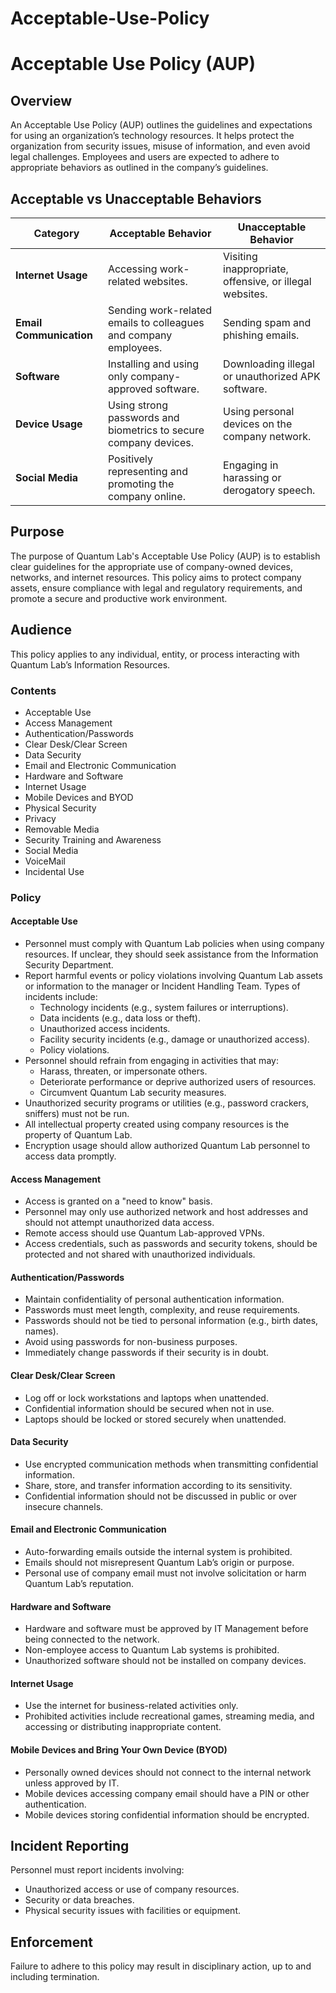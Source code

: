 # Acceptable-Use-Policy
# Acceptable Use Policy (AUP)

## Overview
An Acceptable Use Policy (AUP) outlines the guidelines and expectations for using an organization’s technology resources. It helps protect the organization from security issues, misuse of information, and even avoid legal challenges. Employees and users are expected to adhere to appropriate behaviors as outlined in the company’s guidelines.

## Acceptable vs Unacceptable Behaviors

| **Category**        | **Acceptable Behavior**                                       | **Unacceptable Behavior**                                      |
|---------------------|---------------------------------------------------------------|---------------------------------------------------------------|
| **Internet Usage**   | Accessing work-related websites.                              | Visiting inappropriate, offensive, or illegal websites.        |
| **Email Communication** | Sending work-related emails to colleagues and company employees. | Sending spam and phishing emails.                             |
| **Software**         | Installing and using only company-approved software.           | Downloading illegal or unauthorized APK software.             |
| **Device Usage**     | Using strong passwords and biometrics to secure company devices. | Using personal devices on the company network.                |
| **Social Media**     | Positively representing and promoting the company online.      | Engaging in harassing or derogatory speech.                    |

## Purpose
The purpose of Quantum Lab's Acceptable Use Policy (AUP) is to establish clear guidelines for the appropriate use of company-owned devices, networks, and internet resources. This policy aims to protect company assets, ensure compliance with legal and regulatory requirements, and promote a secure and productive work environment.

## Audience
This policy applies to any individual, entity, or process interacting with Quantum Lab’s Information Resources.

### Contents
- Acceptable Use
- Access Management
- Authentication/Passwords
- Clear Desk/Clear Screen
- Data Security
- Email and Electronic Communication
- Hardware and Software
- Internet Usage
- Mobile Devices and BYOD
- Physical Security
- Privacy
- Removable Media
- Security Training and Awareness
- Social Media
- VoiceMail
- Incidental Use

### Policy
#### Acceptable Use
- Personnel must comply with Quantum Lab policies when using company resources. If unclear, they should seek assistance from the Information Security Department.
- Report harmful events or policy violations involving Quantum Lab assets or information to the manager or Incident Handling Team. Types of incidents include:
  - Technology incidents (e.g., system failures or interruptions).
  - Data incidents (e.g., data loss or theft).
  - Unauthorized access incidents.
  - Facility security incidents (e.g., damage or unauthorized access).
  - Policy violations.
- Personnel should refrain from engaging in activities that may:
  - Harass, threaten, or impersonate others.
  - Deteriorate performance or deprive authorized users of resources.
  - Circumvent Quantum Lab security measures.
- Unauthorized security programs or utilities (e.g., password crackers, sniffers) must not be run.
- All intellectual property created using company resources is the property of Quantum Lab.
- Encryption usage should allow authorized Quantum Lab personnel to access data promptly.

#### Access Management
- Access is granted on a "need to know" basis.
- Personnel may only use authorized network and host addresses and should not attempt unauthorized data access.
- Remote access should use Quantum Lab-approved VPNs.
- Access credentials, such as passwords and security tokens, should be protected and not shared with unauthorized individuals.

#### Authentication/Passwords
- Maintain confidentiality of personal authentication information.
- Passwords must meet length, complexity, and reuse requirements.
- Passwords should not be tied to personal information (e.g., birth dates, names).
- Avoid using passwords for non-business purposes.
- Immediately change passwords if their security is in doubt.

#### Clear Desk/Clear Screen
- Log off or lock workstations and laptops when unattended.
- Confidential information should be secured when not in use.
- Laptops should be locked or stored securely when unattended.

#### Data Security
- Use encrypted communication methods when transmitting confidential information.
- Share, store, and transfer information according to its sensitivity.
- Confidential information should not be discussed in public or over insecure channels.

#### Email and Electronic Communication
- Auto-forwarding emails outside the internal system is prohibited.
- Emails should not misrepresent Quantum Lab’s origin or purpose.
- Personal use of company email must not involve solicitation or harm Quantum Lab’s reputation.

#### Hardware and Software
- Hardware and software must be approved by IT Management before being connected to the network.
- Non-employee access to Quantum Lab systems is prohibited.
- Unauthorized software should not be installed on company devices.

#### Internet Usage
- Use the internet for business-related activities only.
- Prohibited activities include recreational games, streaming media, and accessing or distributing inappropriate content.

#### Mobile Devices and Bring Your Own Device (BYOD)
- Personally owned devices should not connect to the internal network unless approved by IT.
- Mobile devices accessing company email should have a PIN or other authentication.
- Mobile devices storing confidential information should be encrypted.

## Incident Reporting
Personnel must report incidents involving:
- Unauthorized access or use of company resources.
- Security or data breaches.
- Physical security issues with facilities or equipment.

## Enforcement
Failure to adhere to this policy may result in disciplinary action, up to and including termination.



